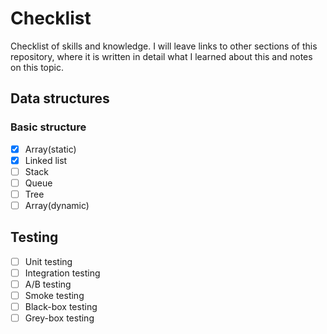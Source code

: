 # Checklist

Checklist of skills and knowledge. I will leave links to other sections of this repository, where it is written in detail what I learned about this and notes on this topic.

## Data structures

### Basic structure

- [x] Array(static)
- [x] Linked list
- [ ] Stack
- [ ] Queue
- [ ] Tree
- [ ] Array(dynamic)

## Testing

- [ ] Unit testing
- [ ] Integration testing
- [ ] A/B testing
- [ ] Smoke testing
- [ ] Black-box testing
- [ ] Grey-box testing
